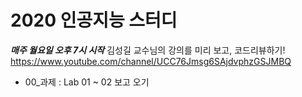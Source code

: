 # 2020 인공지능 스터디

***매주 월요일 오후 7시 시작***
김성길 교수님의 강의를 미리 보고, 코드리뷰하기!
https://www.youtube.com/channel/UCC76Jmsg6SAjdvphzGSJMBQ

- 00_과제 : Lab 01 ~ 02 보고 오기
